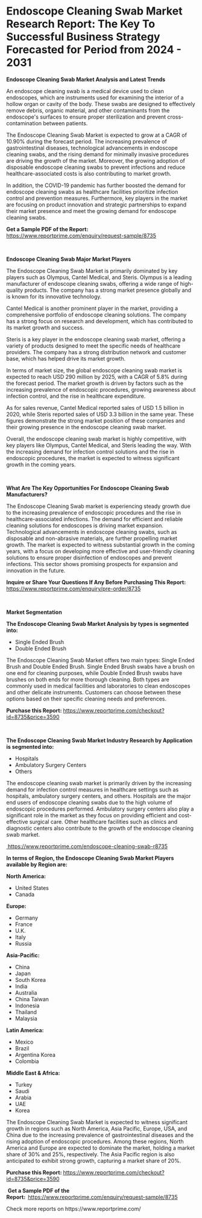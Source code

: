 <p><h1>Endoscope Cleaning Swab Market Research Report: The Key To Successful Business Strategy Forecasted for Period from 2024 - 2031</h1></p><p><strong>Endoscope Cleaning Swab Market Analysis and Latest Trends</strong></p>
<p><p>An endoscope cleaning swab is a medical device used to clean endoscopes, which are instruments used for examining the interior of a hollow organ or cavity of the body. These swabs are designed to effectively remove debris, organic material, and other contaminants from the endoscope's surfaces to ensure proper sterilization and prevent cross-contamination between patients.</p><p>The Endoscope Cleaning Swab Market is expected to grow at a CAGR of 10.90% during the forecast period. The increasing prevalence of gastrointestinal diseases, technological advancements in endoscope cleaning swabs, and the rising demand for minimally invasive procedures are driving the growth of the market. Moreover, the growing adoption of disposable endoscope cleaning swabs to prevent infections and reduce healthcare-associated costs is also contributing to market growth.</p><p>In addition, the COVID-19 pandemic has further boosted the demand for endoscope cleaning swabs as healthcare facilities prioritize infection control and prevention measures. Furthermore, key players in the market are focusing on product innovation and strategic partnerships to expand their market presence and meet the growing demand for endoscope cleaning swabs.</p></p>
<p><strong>Get a Sample PDF of the Report:&nbsp;</strong> <a href="https://www.reportprime.com/enquiry/request-sample/8735">https://www.reportprime.com/enquiry/request-sample/8735</a></p>
<p>&nbsp;</p>
<p><strong>Endoscope Cleaning Swab Major Market Players</strong></p>
<p><p>The Endoscope Cleaning Swab Market is primarily dominated by key players such as Olympus, Cantel Medical, and Steris. Olympus is a leading manufacturer of endoscope cleaning swabs, offering a wide range of high-quality products. The company has a strong market presence globally and is known for its innovative technology.</p><p>Cantel Medical is another prominent player in the market, providing a comprehensive portfolio of endoscope cleaning solutions. The company has a strong focus on research and development, which has contributed to its market growth and success.</p><p>Steris is a key player in the endoscope cleaning swab market, offering a variety of products designed to meet the specific needs of healthcare providers. The company has a strong distribution network and customer base, which has helped drive its market growth.</p><p>In terms of market size, the global endoscope cleaning swab market is expected to reach USD 290 million by 2025, with a CAGR of 5.8% during the forecast period. The market growth is driven by factors such as the increasing prevalence of endoscopic procedures, growing awareness about infection control, and the rise in healthcare expenditure.</p><p>As for sales revenue, Cantel Medical reported sales of USD 1.5 billion in 2020, while Steris reported sales of USD 3.3 billion in the same year. These figures demonstrate the strong market position of these companies and their growing presence in the endoscope cleaning swab market.</p><p>Overall, the endoscope cleaning swab market is highly competitive, with key players like Olympus, Cantel Medical, and Steris leading the way. With the increasing demand for infection control solutions and the rise in endoscopic procedures, the market is expected to witness significant growth in the coming years.</p></p>
<p>&nbsp;</p>
<p><strong>What Are The Key Opportunities For Endoscope Cleaning Swab Manufacturers?</strong></p>
<p><p>The Endoscope Cleaning Swab market is experiencing steady growth due to the increasing prevalence of endoscopic procedures and the rise in healthcare-associated infections. The demand for efficient and reliable cleaning solutions for endoscopes is driving market expansion. Technological advancements in endoscope cleaning swabs, such as disposable and non-abrasive materials, are further propelling market growth. The market is expected to witness substantial growth in the coming years, with a focus on developing more effective and user-friendly cleaning solutions to ensure proper disinfection of endoscopes and prevent infections. This sector shows promising prospects for expansion and innovation in the future.</p></p>
<p><strong>Inquire or Share Your Questions If Any Before Purchasing This Report:</strong> <a href="https://www.reportprime.com/enquiry/pre-order/8735">https://www.reportprime.com/enquiry/pre-order/8735</a></p>
<p>&nbsp;</p>
<p><strong>Market Segmentation</strong></p>
<p><strong>The Endoscope Cleaning Swab Market Analysis by types is segmented into:</strong></p>
<p><ul><li>Single Ended Brush</li><li>Double Ended Brush</li></ul></p>
<p><p>The Endoscope Cleaning Swab Market offers two main types: Single Ended Brush and Double Ended Brush. Single Ended Brush swabs have a brush on one end for cleaning purposes, while Double Ended Brush swabs have brushes on both ends for more thorough cleaning. Both types are commonly used in medical facilities and laboratories to clean endoscopes and other delicate instruments. Customers can choose between these options based on their specific cleaning needs and preferences.</p></p>
<p><strong>Purchase this Report:&nbsp;</strong><a href="https://www.reportprime.com/checkout?id=8735&price=3590">https://www.reportprime.com/checkout?id=8735&price=3590</a></p>
<p>&nbsp;</p>
<p><strong>The Endoscope Cleaning Swab Market Industry Research by Application is segmented into:</strong></p>
<p><ul><li>Hospitals</li><li>Ambulatory Surgery Centers</li><li>Others</li></ul></p>
<p><p>The endoscope cleaning swab market is primarily driven by the increasing demand for infection control measures in healthcare settings such as hospitals, ambulatory surgery centers, and others. Hospitals are the major end users of endoscope cleaning swabs due to the high volume of endoscopic procedures performed. Ambulatory surgery centers also play a significant role in the market as they focus on providing efficient and cost-effective surgical care. Other healthcare facilities such as clinics and diagnostic centers also contribute to the growth of the endoscope cleaning swab market.</p></p>
<p><a href="https://www.reportprime.com/endoscope-cleaning-swab-r8735">&nbsp;https://www.reportprime.com/endoscope-cleaning-swab-r8735</a></p>
<p><strong>In terms of Region, the Endoscope Cleaning Swab Market Players available by Region are:</strong></p>
<p>
    <p> <strong> North America: </strong>
        <ul>
            <li>United States</li>
            <li>Canada</li>
        </ul>
        </p> 
    <p> <strong> Europe: </strong>
        <ul>
            <li>Germany</li>
            <li>France</li>
            <li>U.K.</li>
            <li>Italy</li>
            <li>Russia</li>
        </ul>
        </p> 
    <p> <strong> Asia-Pacific: </strong>
        <ul>
            <li>China</li>
            <li>Japan</li>
            <li>South Korea</li>
            <li>India</li>
            <li>Australia</li>
            <li>China Taiwan</li>
            <li>Indonesia</li>
            <li>Thailand</li>
            <li>Malaysia</li>
        </ul>
        </p> 
    <p> <strong> Latin America: </strong>
        <ul>
            <li>Mexico</li>
            <li>Brazil</li>
            <li>Argentina Korea</li>
            <li>Colombia</li>
        </ul>
        </p> 
    <p> <strong> Middle East & Africa: </strong>
        <ul>
            <li>Turkey</li>
            <li>Saudi</li>
            <li>Arabia</li>
            <li>UAE</li>
            <li>Korea</li>
        </ul>
    </p>
    </p>
<p><p>The Endoscope Cleaning Swab Market is expected to witness significant growth in regions such as North America, Asia Pacific, Europe, USA, and China due to the increasing prevalence of gastrointestinal diseases and the rising adoption of endoscopic procedures. Among these regions, North America and Europe are expected to dominate the market, holding a market share of 30% and 25%, respectively. The Asia Pacific region is also anticipated to exhibit strong growth, capturing a market share of 20%.</p></p>
<p><strong>Purchase this Report: </strong><a href="https://www.reportprime.com/checkout?id=8735&price=3590">https://www.reportprime.com/checkout?id=8735&price=3590</a></p>
<p>&nbsp;<strong>Get a Sample PDF of the Report:&nbsp;&nbsp;</strong><a href="https://www.reportprime.com/enquiry/request-sample/8735">https://www.reportprime.com/enquiry/request-sample/8735</a></p>
<p><strong></strong></p>
<p>Check more reports on https://www.reportprime.com/</p>